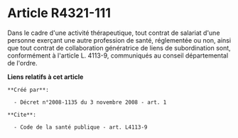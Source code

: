 # Article R4321-111

Dans le cadre d'une activité thérapeutique, tout contrat de salariat d'une personne exerçant une autre profession de santé,
réglementée ou non, ainsi que tout contrat de collaboration génératrice de liens de subordination sont, conformément à
l'article L. 4113-9, communiqués au conseil départemental de l'ordre.

**Liens relatifs à cet article**

	**Créé par**:

	  - Décret n°2008-1135 du 3 novembre 2008 - art. 1

	**Cite**:

	  - Code de la santé publique - art. L4113-9
